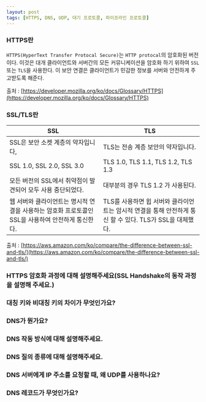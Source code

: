 ```yaml
---
layout: post
tags: [HTTPS, DNS, UDP, 대기 프로토콜, 파이프라인 프로토콜]
---
```


### HTTPS란

`HTTPS(HyperText Transfer Protocal Secure)`는 `HTTP protocal`의 암호화된 버전이다. 이것은 대개 클라이언트와 서버간의 모든 커뮤니케이션을 암호화 하기 위하여 `SSL` 또는 `TLS`을 사용한다. 이 보안 연결은 클라이언트가 민감한 정보를 서버와 안전하게 주고받도록 해준다.

출처 : [https://developer.mozilla.org/ko/docs/Glossary/HTTPS](https://developer.mozilla.org/ko/docs/Glossary/HTTPS)

### SSL/TLS란

| SSL                                                                                               | TLS                                                                                                      |
| ------------------------------------------------------------------------------------------------- | -------------------------------------------------------------------------------------------------------- |
| SSL은 보안 소켓 계층의 약자입니다,                                                                | TLS는 전송 계층 보안의 약자입니다.                                                                       |
| SSL 1.0, SSL 2.0, SSL 3.0                                                                         | TLS 1.0, TLS 1.1, TLS 1.2, TLS 1.3                                                                       |
| 모든 버전의 SSL에서 취약점이 발견되어 모두 사용 중단되었다.                                       | 대부분의 경우 TLS 1.2 가 사용된다.                                                                       |
| 웹 서버와 클라이언트는 명시적 연결을 사용하는 암호화 프로토콜인 SSL을 사용하여 안전하게 통신한다. | TLS를 사용하면 윕 서버와 클라이언트는 암시적 연결을 통해 안전하게 통신 할 수 있다. TLS가 SSL을 대체했다. |

출처 : [https://aws.amazon.com/ko/compare/the-difference-between-ssl-and-tls/](https://aws.amazon.com/ko/compare/the-difference-between-ssl-and-tls/)

### HTTPS 암호화 과정에 대해 설명해주세요(SSL Handshake의 동작 과정을 설명해 주세요.)

### 대칭 키와 비대칭 키의 차이가 무엇인가요?

### DNS가 뭔가요?

### DNS 작동 방식에 대해 설명해주세요.

### DNS 질의 종류에 대해 설명해주세요.

### DNS 서버에게 IP 주소를 요청할 때, 왜 UDP를 사용하나요?

### DNS 레코드가 무엇인가요?

